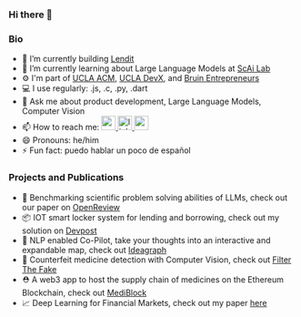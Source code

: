 ### Hi there 👋

### Bio
- 🔭 I’m currently building [Lendit](https://getlendit.com/)
- 🌱 I’m currently learning about Large Language Models at [ScAi Lab](https://scai.cs.ucla.edu/)
- ⚙️  I'm part of [UCLA ACM](https://www.uclaacm.com/), [UCLA DevX](https://www.ucladevx.com/), and [Bruin Entrepreneurs](https://bruinentrepreneurs.org/)
- 💻 I use regularly: .js, .c, .py, .dart
- 💬 Ask me about product development, Large Language Models, Computer Vision
- 📫 How to reach me: <a href="https://twitter.com/ArjunRajLoomba"> <img height="25" width="25" src="https://cdn.simpleicons.org/twitter/#1DA1F2.svg" alt="gmail" title="gmail"/> 
</a><a href="https://www.linkedin.com/in/arjun-raj-loomba-63473719b/"> <img height="25" width="25" src="https://cdn.simpleicons.org/linkedin/#0A66C2.svg" alt="linkedin" title="linedin"/>
</a><a href="mailto:arjunrajloomba@g.ucla.edu"> <img height="25" width="25" src="https://cdn.simpleicons.org/gmail/#EA4335.svg" alt="gmail" title="gmail"/></a>
- 😄 Pronouns: he/him
- ⚡ Fun fact: puedo hablar un poco de español


### Projects and Publications
- 📝 Benchmarking scientific problem solving abilities of LLMs, check out our paper on [OpenReview](https://openreview.net/forum?id=PJtwm0bBHn)
- 📦 IOT smart locker system for lending and borrowing, check out my solution on [Devpost](https://devpost.com/software/lendit-0fh83x)
- 💭 NLP enabled Co-Pilot, take your thoughts into an interactive and expandable map, check out [Ideagraph](https://github.com/shlokj/ideagraph)
- 💊 Counterfeit medicine detection with Computer Vision, check out [Filter The Fake](https://github.com/arjunloomba1311/Filter_The_Fake)
- ⛑️ A web3 app to host the supply chain of medicines on the Ethereum Blockchain, check out [MediBlock](https://github.com/arjunloomba1311/MediBlock)
- 📈 Deep Learning for Financial Markets, check out my paper [here]([https://drive.google.com/drive/folders/1bkl-QdEeSfHZ6IvDdvgQ_6rjYgUHhyqy](https://drive.google.com/file/d/1aoNIxOyDuWF6arhZgPWGSgAlDhhIyCbR/view?usp=sharing)) 

